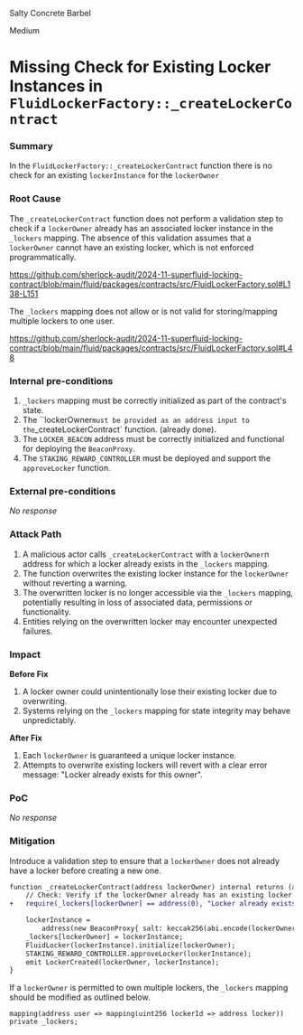 Salty Concrete Barbel

Medium

# Missing Check for Existing Locker Instances in `FluidLockerFactory::_createLockerContract`

### Summary

In the `FluidLockerFactory::_createLockerContract` function there is no check for an existing `lockerInstance` for the `lockerOwner`

### Root Cause

The `_createLockerContract` function does not perform a validation step to check if a `lockerOwner` already has an associated locker instance in the `_lockers` mapping. The absence of this validation assumes that a `lockerOwner` cannot have an existing locker, which is not enforced programmatically.

https://github.com/sherlock-audit/2024-11-superfluid-locking-contract/blob/main/fluid/packages/contracts/src/FluidLockerFactory.sol#L138-L151

The `_lockers` mapping does not allow or is not valid for storing/mapping multiple lockers to one user.

https://github.com/sherlock-audit/2024-11-superfluid-locking-contract/blob/main/fluid/packages/contracts/src/FluidLockerFactory.sol#L48

### Internal pre-conditions

1. `_lockers` mapping must be correctly initialized as part of the contract's state.
2. The ``lockerOwner` must be provided as an address input to the `_createLockerContract` function. (already done).
3. The `LOCKER_BEACON` address must be correctly initialized and functional for deploying the `BeaconProxy`.
4. The `STAKING_REWARD_CONTROLLER` must be deployed and support the `approveLocker` function.

### External pre-conditions

_No response_

### Attack Path

1. A malicious actor calls `_createLockerContract` with a `lockerOwner`n address for which a locker already exists in the `_lockers` mapping.
2. The function overwrites the existing locker instance for the `lockerOwner` without reverting a warning. 
3. The overwritten locker is no longer accessible via the `_lockers` mapping, potentially resulting in loss of associated data, permissions or functionality.
4. Entities relying on the overwritten locker may encounter unexpected failures.

### Impact

**Before Fix**
1. A locker owner could unintentionally lose their existing locker due to overwriting.
2. Systems relying on the `_lockers` mapping for state integrity may behave unpredictably.

**After Fix**
1. Each `lockerOwner` is guaranteed a unique locker instance.
2. Attempts to overwrite existing lockers will revert with a clear error message: "Locker already exists for this owner".

### PoC

_No response_

### Mitigation

Introduce a validation step to ensure that a `lockerOwner` does not already have a locker before creating a new one.


```diff
function _createLockerContract(address lockerOwner) internal returns (address lockerInstance) {
    // Check: Verify if the lockerOwner already has an existing locker
+   require(_lockers[lockerOwner] == address(0), "Locker already exists for this owner");

    lockerInstance =
        address(new BeaconProxy{ salt: keccak256(abi.encode(lockerOwner)) }(address(LOCKER_BEACON), ""));
    _lockers[lockerOwner] = lockerInstance;
    FluidLocker(lockerInstance).initialize(lockerOwner);
    STAKING_REWARD_CONTROLLER.approveLocker(lockerInstance);
    emit LockerCreated(lockerOwner, lockerInstance);
}
```

If a `lockerOwner` is permitted to own multiple lockers, the `_lockers` mapping should be modified as outlined below.

```solidity
mapping(address user => mapping(uint256 lockerId => address locker)) private _lockers;
```